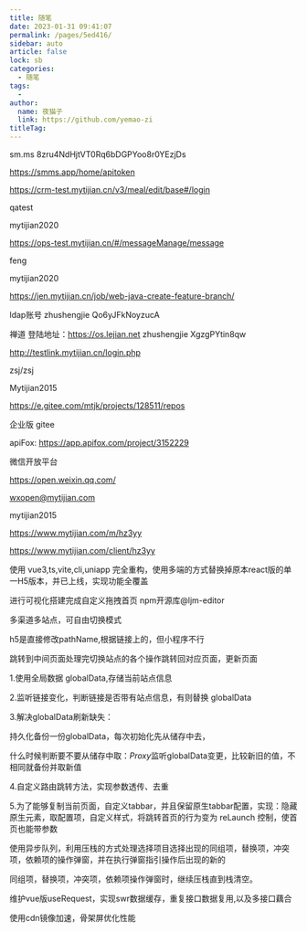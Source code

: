 ```yaml
---
title: 随笔
date: 2023-01-31 09:41:07
permalink: /pages/5ed416/
sidebar: auto
article: false
lock: sb
categories:
  - 随笔
tags:
  - 
author: 
  name: 夜猫子
  link: https://github.com/yemao-zi
titleTag: 
---
```


sm.ms 8zru4NdHjtVT0Rq6bDGPYoo8r0YEzjDs

https://smms.app/home/apitoken

https://crm-test.mytijian.cn/v3/meal/edit/base#/login

qatest

mytijian2020

https://ops-test.mytijian.cn/#/messageManage/message

feng

mytijian2020

https://jen.mytijian.cn/job/web-java-create-feature-branch/

ldap账号 zhushengjie Qo6yJFkNoyzucA

禅道 登陆地址：https://os.lejian.net zhushengjie XgzgPYtin8qw

http://testlink.mytijian.cn/login.php

zsj/zsj

Mytijian2015

https://e.gitee.com/mtjk/projects/128511/repos

企业版 gitee

apiFox: https://app.apifox.com/project/3152229

微信开放平台

https://open.weixin.qq.com/

wxopen@mytijian.com

mytijian2015



https://www.mytijian.com/m/hz3yy

https://www.mytijian.com/client/hz3yy



使用 vue3,ts,vite,cli,uniapp 完全重构，使用多端的方式替换掉原本react版的单一H5版本，并已上线，实现功能全覆盖



进行可视化搭建完成自定义拖拽首页  npm开源库@ljm-editor



多渠道多站点，可自由切换模式

h5是直接修改pathName,根据链接上的，但小程序不行

跳转到中间页面处理完切换站点的各个操作跳转回对应页面，更新页面

1.使用全局数据 globalData,存储当前站点信息

2.监听链接变化，判断链接是否带有站点信息，有则替换 globalData

3.解决globalData刷新缺失：

持久化备份一份globalData，每次初始化先从储存中去，

什么时候判断要不要从储存中取：*Proxy*监听globalData变更，比较新旧的值，不相同就备份并取新值

4.自定义路由跳转方法，实现参数透传、去重

5.为了能够复制当前页面，自定义tabbar，并且保留原生tabbar配置，实现：隐藏原生元素，取配置项，自定义样式，将跳转首页的行为变为 reLaunch 控制，使首页也能带参数



使用异步队列，利用压栈的方式处理选择项目选择出现的同组项，替换项，冲突项，依赖项的操作弹窗，并在执行弹窗指引操作后出现的新的

同组项，替换项，冲突项，依赖项操作弹窗时，继续压栈直到栈清空。



维护vue版useRequest，实现swr数据缓存，重复接口数据复用,以及多接口藕合



使用cdn镜像加速，骨架屏优化性能